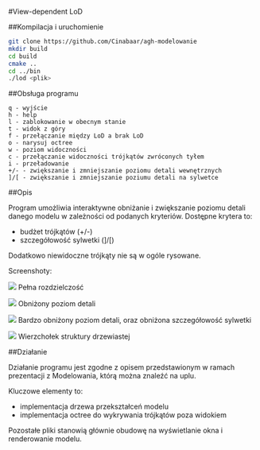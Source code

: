 
#View-dependent LoD

##Kompilacja i uruchomienie

~~~bash
git clone https://github.com/Cinabaar/agh-modelowanie
mkdir build
cd build
cmake ..
cd ../bin
./lod <plik>
~~~

##Obsługa programu

~~~
q - wyjście
h - help
l - zablokowanie w obecnym stanie
t - widok z góry
f - przełączanie między LoD a brak LoD
o - narysuj octree
w - poziom widoczności
c - przełączanie widoczności trójkątów zwróconych tyłem
i - przeładowanie
+/- - zwiększanie i zmniejszanie poziomu detali wewnętrznych
]/[ - zwiększanie i zmniejszanie poziumu detali na sylwetce
~~~

##Opis

Program umożliwia interaktywne obniżanie i zwiększanie poziomu detali danego modelu w zależności od podanych kryteriów. Dostępne krytera to:

- budżet trójkątów (+/-)
- szczegółowość sylwetki (]/[)

Dodatkowo niewidoczne trójkąty nie są w ogóle rysowane.

Screenshoty:

![](http://i.imgur.com/I3HdNhr.png)
Pełna rozdzielczość

![](http://i.imgur.com/dw3Ltzh.png)
Obniżony poziom detali

![](http://i.imgur.com/FVuGWqV.png)
Bardzo obniżony poziom detali, oraz obniżona szczegółowość sylwetki

![](http://i.imgur.com/2QvN3h3.png)
Wierzchołek struktury drzewiastej

##Działanie

Działanie programu jest zgodne z opisem przedstawionym w ramach prezentacji z Modelowania, którą można znaleźć na uplu.

Kluczowe elementy to:

- implementacja drzewa przekształceń modelu
- implementacja octree do wykrywania trójkątów poza widokiem

Pozostałe pliki stanowią głównie obudowę na wyświetlanie okna i renderowanie modelu.


